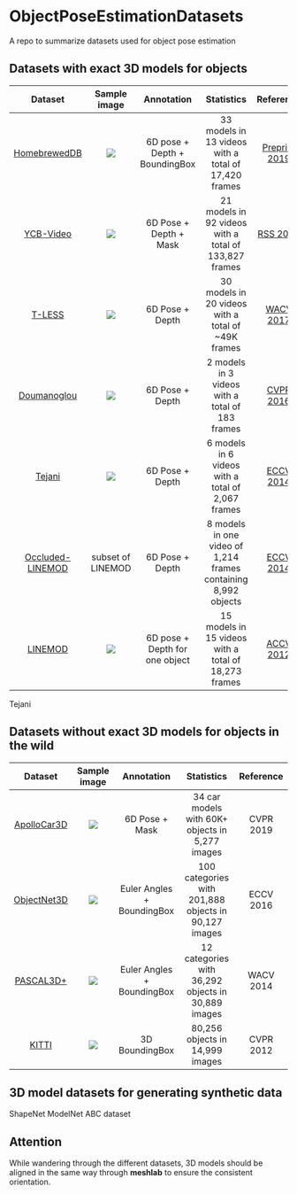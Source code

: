# ObjectPoseEstimationDatasets
A repo to summarize datasets used for object pose estimation

## Datasets with exact 3D models for objects
| Dataset | Sample image | Annotation | Statistics | Reference |
| :-----: | :-----: | :-----: | :-----: | :-----: |
| [HomebrewedDB](https://arxiv.org/abs/1904.03167) | ![](https://github.com/YoungXIAO13/6DPoseEstimationDatasets/blob/master/img/HomebrewedDB.png) | 6D pose + Depth + BoundingBox| 33 models in 13 videos with a total of 17,420 frames| [Preprint 2019](https://arxiv.org/abs/1904.03167)| 
| [YCB-Video](https://rse-lab.cs.washington.edu/projects/posecnn/) | ![](https://github.com/YoungXIAO13/6DPoseEstimationDatasets/blob/master/img/YCB-Video.png) | 6D Pose + Depth + Mask | 21 models in 92 videos with a total of 133,827 frames| [RSS 2018](https://arxiv.org/abs/1711.00199) |
| [T-LESS](http://ptak.felk.cvut.cz/6DB/public/datasets/t-less/)| ![](https://github.com/YoungXIAO13/6DPoseEstimationDatasets/blob/master/img/T-LESS.png) | 6D Pose + Depth | 30 models in 20 videos with a total of ~49K frames | [WACV 2017](http://cmp.felk.cvut.cz/t-less/)|
| [Doumanoglou](http://ptak.felk.cvut.cz/6DB/public/datasets/doumanoglou/)| ![](https://github.com/YoungXIAO13/6DPoseEstimationDatasets/blob/master/img/Doumanoglou.png)| 6D Pose + Depth | 2 models in 3 videos with a total of 183 frames| [CVPR 2016](http://rkouskou.gitlab.io/research/6D_NBV.html)|
| [Tejani](http://ptak.felk.cvut.cz/6DB/public/datasets/tejani/) | ![](https://github.com/YoungXIAO13/6DPoseEstimationDatasets/blob/master/img/tejani.png) | 6D Pose + Depth | 6 models in 6 videos with a total of 2,067 frames | [ECCV 2014](http://rkouskou.gitlab.io/research/LCHF.html)|
| [Occluded-LINEMOD](http://ptak.felk.cvut.cz/6DB/public/datasets/hinterstoisser/) | subset of LINEMOD | 6D Pose + Depth | 8 models in one video of 1,214 frames containing 8,992 objects | [ECCV 2014](http://wwwpub.zih.tu-dresden.de/~cvweb/publications/papers/2014/PoseEstimationECCV2014.pdf) | 
| [LINEMOD](http://ptak.felk.cvut.cz/6DB/public/datasets/hinterstoisser/) | ![](https://github.com/YoungXIAO13/6DPoseEstimationDatasets/blob/master/img/LINEMOD.png) | 6D pose + Depth for one object | 15 models in 15 videos with a total of 18,273 frames | [ACCV 2012](http://www.stefan-hinterstoisser.com/papers/hinterstoisser2012accv.pdf) |

Tejani



## Datasets without exact 3D models for objects in the wild

| Dataset | Sample image | Annotation | Statistics | Reference |
| :-----: | :-----: | :-----: | :-----: | :-----: |
| [ApolloCar3D](http://apolloscape.auto/car_instance.html) | ![](https://github.com/YoungXIAO13/6DPoseEstimationDatasets/blob/master/img/ApolloCar3D.png) | 6D Pose + Mask | 34 car models with 60K+ objects in 5,277 images | CVPR 2019 |
| [ObjectNet3D](http://cvgl.stanford.edu/projects/objectnet3d/) | ![](https://github.com/YoungXIAO13/6DPoseEstimationDatasets/blob/master/img/ObjectNet3D.png) | Euler Angles + BoundingBox | 100 categories with 201,888 objects in 90,127 images | ECCV 2016 |
| [PASCAL3D+](http://cvgl.stanford.edu/projects/pascal3d.html) | ![](https://github.com/YoungXIAO13/6DPoseEstimationDatasets/blob/master/img/Pascal3D.png) | Euler Angles + BoundingBox | 12 categories with 36,292 objects in 30,889 images | WACV 2014 |
| [KITTI](http://www.cvlibs.net/datasets/kitti/eval_object.php) | ![](https://github.com/YoungXIAO13/6DPoseEstimationDatasets/blob/master/img/KITTI.png) | 3D BoundingBox | 80,256 objects in 14,999 images | CVPR 2012 |


## 3D model datasets for generating synthetic data
ShapeNet
ModelNet
ABC dataset


## Attention
While wandering through the different datasets, 3D models should be aligned in the same way through **meshlab** to ensure the consistent orientation.